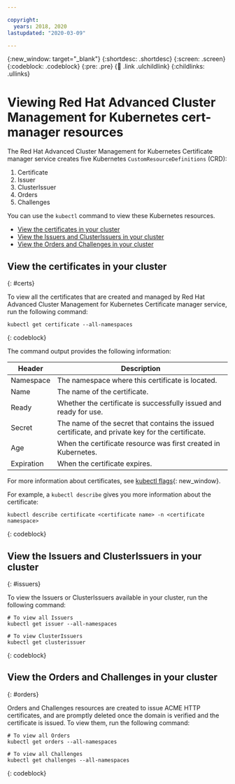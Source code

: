```yaml
---

copyright:
  years: 2018, 2020
lastupdated: "2020-03-09"

---
```


{:new_window: target="_blank"}
{:shortdesc: .shortdesc}
{:screen: .screen}
{:codeblock: .codeblock}
{:pre: .pre}
{:child: .link .ulchildlink}
{:childlinks: .ullinks}


# Viewing Red Hat Advanced Cluster Management for Kubernetes cert-manager resources

The Red Hat Advanced Cluster Management for Kubernetes Certificate manager service creates five Kubernetes `CustomResourceDefinitions` (CRD):
1. Certificate
2. Issuer
3. ClusterIssuer
4. Orders
5. Challenges


You can use the `kubectl` command to view these Kubernetes resources.
* [View the certificates in your cluster](#certs)
* [View the Issuers and ClusterIssuers in your cluster](#issuers)
* [View the Orders and Challenges in your cluster](#orders)

## View the certificates in your cluster
{: #certs}

To view all the certificates that are created and managed by Red Hat Advanced Cluster Management for Kubernetes Certificate manager service, run the following command:

  ```
  kubectl get certificate --all-namespaces
  ```
  {: codeblock}

The command output provides the following information:

| Header | Description |
| ----------- | ----------- |
| Namespace | The namespace where this certificate is located. |
| Name | The name of the certificate. |
| Ready | Whether the certificate is successfully issued and ready for use. |
| Secret | The name of the secret that contains the issued certificate, and private key for the certificate. |
| Age | When the certificate resource was first created in Kubernetes. |
| Expiration | When the certificate expires. |

For more information about certificates, see [kubectl flags](https://kubernetes.io/docs/reference/kubectl/kubectl/){: new_window}.

For example, a `kubectl describe` gives you more information about the certificate:
  ```
  kubectl describe certificate <certificate name> -n <certificate namespace>
  ```
  {: codeblock}

## View the Issuers and ClusterIssuers in your cluster
{: #issuers}

To view the Issuers or ClusterIssuers available in your cluster, run the following command:
  ```
  # To view all Issuers
  kubectl get issuer --all-namespaces

  # To view ClusterIssuers
  kubectl get clusterissuer
  ```
  {: codeblock}

## View the Orders and Challenges in your cluster
{: #orders}

Orders and Challenges resources are created to issue ACME HTTP certificates, and are promptly deleted once the domain is verified and the certificate is issued. To view them, run the following command:
  ```
  # To view all Orders
  kubectl get orders --all-namespaces
  
  # To view all Challenges
  kubectl get challenges --all-namespaces
  ```
  {: codeblock}
